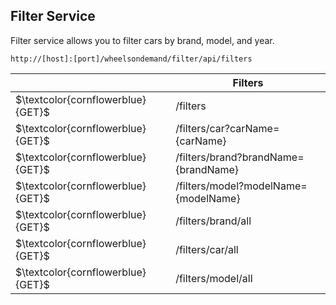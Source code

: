 ## Filter Service

Filter service allows you to filter cars by brand, model, and year.

<table>
    <thead>
        <tr>
            <th></th>
            <th>Filters</th>
        </tr>
    </thead>
    <tbody>
        <code>http://[host]:[port]/wheelsondemand/filter/api/filters</code>
        <tr>
            <td>$\textcolor{cornflowerblue}{GET}$</td>
            <td>/filters</td>
        </tr>
        <tr>
            <td>$\textcolor{cornflowerblue}{GET}$</td>
            <td>/filters/car?carName={carName}</td>
        </tr>
        <tr>
            <td>$\textcolor{cornflowerblue}{GET}$</td>
            <td>/filters/brand?brandName={brandName}</td>
        </tr>
        <tr>
            <td>$\textcolor{cornflowerblue}{GET}$</td>
            <td>/filters/model?modelName={modelName}</td>
        </tr>
        <tr>
            <td>$\textcolor{cornflowerblue}{GET}$</td>
            <td>/filters/brand/all</td>
        </tr>
        <tr>
            <td>$\textcolor{cornflowerblue}{GET}$</td>
            <td>/filters/car/all</td>
        </tr>
        <tr>
            <td>$\textcolor{cornflowerblue}{GET}$</td>
            <td>/filters/model/all</td>
        </tr>
    </tbody>
</table>
